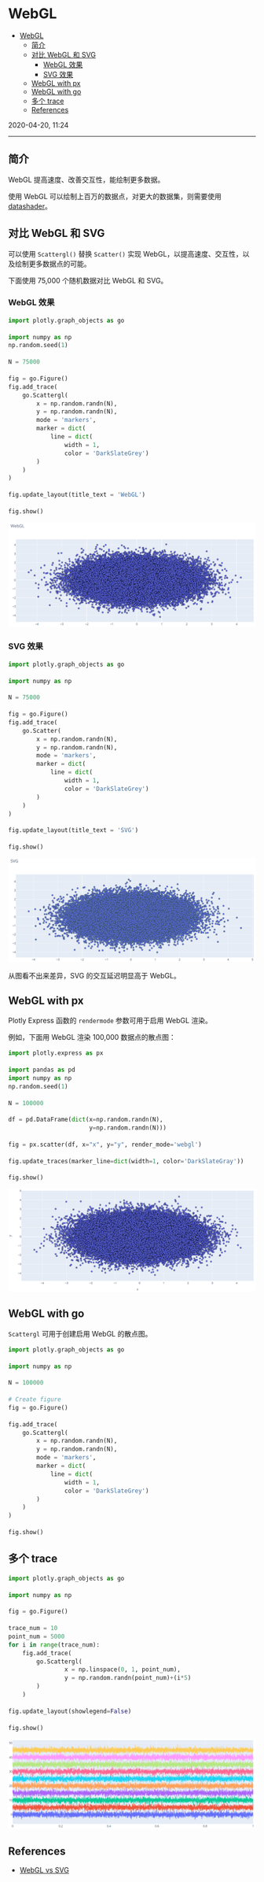 # WebGL

- [WebGL](#webgl)
  - [简介](#%e7%ae%80%e4%bb%8b)
  - [对比 WebGL 和 SVG](#%e5%af%b9%e6%af%94-webgl-%e5%92%8c-svg)
    - [WebGL 效果](#webgl-%e6%95%88%e6%9e%9c)
    - [SVG 效果](#svg-%e6%95%88%e6%9e%9c)
  - [WebGL with px](#webgl-with-px)
  - [WebGL with go](#webgl-with-go)
  - [多个 trace](#%e5%a4%9a%e4%b8%aa-trace)
  - [References](#references)

2020-04-20, 11:24
*** *

## 简介

WebGL 提高速度、改善交互性，能绘制更多数据。

使用 WebGL 可以绘制上百万的数据点，对更大的数据集，则需要使用 [datashader](datashader.md)。

## 对比 WebGL 和 SVG

可以使用 `Scattergl()` 替换 `Scatter()` 实现 WebGL，以提高速度、交互性，以及绘制更多数据点的可能。

下面使用 75,000 个随机数据对比 WebGL 和 SVG。

### WebGL 效果

```py
import plotly.graph_objects as go

import numpy as np
np.random.seed(1)

N = 75000

fig = go.Figure()
fig.add_trace(
    go.Scattergl(
        x = np.random.randn(N),
        y = np.random.randn(N),
        mode = 'markers',
        marker = dict(
            line = dict(
                width = 1,
                color = 'DarkSlateGrey')
        )
    )
)

fig.update_layout(title_text = 'WebGL')

fig.show()
```

![scatter](images/2020-04-20-11-33-25.png)

### SVG 效果

```py
import plotly.graph_objects as go

import numpy as np

N = 75000

fig = go.Figure()
fig.add_trace(
    go.Scatter(
        x = np.random.randn(N),
        y = np.random.randn(N),
        mode = 'markers',
        marker = dict(
            line = dict(
                width = 1,
                color = 'DarkSlateGrey')
        )
    )
)

fig.update_layout(title_text = 'SVG')

fig.show()
```

![scatter](images/2020-04-20-11-44-21.png)

从图看不出来差异，SVG 的交互延迟明显高于 WebGL。

## WebGL with px

Plotly Express 函数的 `rendermode` 参数可用于启用 WebGL 渲染。

例如，下面用 WebGL 渲染 100,000 数据点的散点图：

```py
import plotly.express as px

import pandas as pd
import numpy as np
np.random.seed(1)

N = 100000

df = pd.DataFrame(dict(x=np.random.randn(N),
                       y=np.random.randn(N)))

fig = px.scatter(df, x="x", y="y", render_mode='webgl')

fig.update_traces(marker_line=dict(width=1, color='DarkSlateGray'))

fig.show()
```

![scatter](images/2020-04-20-11-28-41.png)

## WebGL with go

`Scattergl` 可用于创建启用 WebGL 的散点图。

```py
import plotly.graph_objects as go

import numpy as np

N = 100000

# Create figure
fig = go.Figure()

fig.add_trace(
    go.Scattergl(
        x = np.random.randn(N),
        y = np.random.randn(N),
        mode = 'markers',
        marker = dict(
            line = dict(
                width = 1,
                color = 'DarkSlateGrey')
        )
    )
)

fig.show()
```

## 多个 trace

```py
import plotly.graph_objects as go

import numpy as np

fig = go.Figure()

trace_num = 10
point_num = 5000
for i in range(trace_num):
    fig.add_trace(
        go.Scattergl(
                x = np.linspace(0, 1, point_num),
                y = np.random.randn(point_num)+(i*5)
        )
    )

fig.update_layout(showlegend=False)

fig.show()
```

![scatter](images/2020-04-20-11-50-35.png)

## References

- [WebGL vs SVG](https://plotly.com/python/compare-webgl-svg/)
